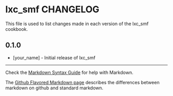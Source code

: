 lxc_smf CHANGELOG
=================

This file is used to list changes made in each version of the lxc_smf cookbook.

0.1.0
-----
- [your_name] - Initial release of lxc_smf

- - -
Check the [Markdown Syntax Guide](http://daringfireball.net/projects/markdown/syntax) for help with Markdown.

The [Github Flavored Markdown page](http://github.github.com/github-flavored-markdown/) describes the differences between markdown on github and standard markdown.
